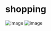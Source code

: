 # shopping

![image](https://user-images.githubusercontent.com/77725730/138254974-f7c70d1c-0176-4a7e-af62-ad0ab5850906.png)
![image](https://user-images.githubusercontent.com/77725730/138255013-320ed6d9-10b4-4b68-b44a-2b07b96364a4.png)
